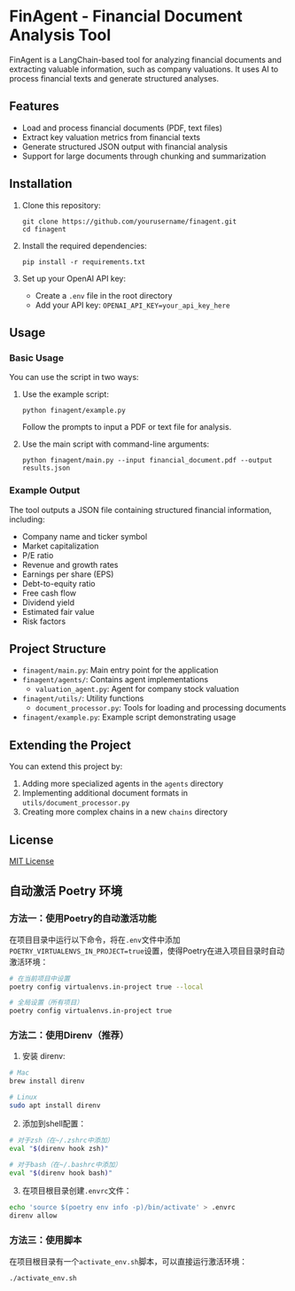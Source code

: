 # FinAgent - Financial Document Analysis Tool

FinAgent is a LangChain-based tool for analyzing financial documents and extracting valuable information, such as company valuations. It uses AI to process financial texts and generate structured analyses.

## Features

- Load and process financial documents (PDF, text files)
- Extract key valuation metrics from financial texts
- Generate structured JSON output with financial analysis
- Support for large documents through chunking and summarization

## Installation

1. Clone this repository:
   ```
   git clone https://github.com/yourusername/finagent.git
   cd finagent
   ```

2. Install the required dependencies:
   ```
   pip install -r requirements.txt
   ```

3. Set up your OpenAI API key:
   - Create a `.env` file in the root directory
   - Add your API key: `OPENAI_API_KEY=your_api_key_here`

## Usage

### Basic Usage

You can use the script in two ways:

1. Use the example script:
   ```
   python finagent/example.py
   ```
   Follow the prompts to input a PDF or text file for analysis.

2. Use the main script with command-line arguments:
   ```
   python finagent/main.py --input financial_document.pdf --output results.json
   ```

### Example Output

The tool outputs a JSON file containing structured financial information, including:

- Company name and ticker symbol
- Market capitalization
- P/E ratio
- Revenue and growth rates
- Earnings per share (EPS)
- Debt-to-equity ratio
- Free cash flow
- Dividend yield
- Estimated fair value
- Risk factors

## Project Structure

- `finagent/main.py`: Main entry point for the application
- `finagent/agents/`: Contains agent implementations
  - `valuation_agent.py`: Agent for company stock valuation
- `finagent/utils/`: Utility functions
  - `document_processor.py`: Tools for loading and processing documents
- `finagent/example.py`: Example script demonstrating usage

## Extending the Project

You can extend this project by:

1. Adding more specialized agents in the `agents` directory
2. Implementing additional document formats in `utils/document_processor.py`
3. Creating more complex chains in a new `chains` directory

## License

[MIT License](LICENSE)

## 自动激活 Poetry 环境

### 方法一：使用Poetry的自动激活功能

在项目目录中运行以下命令，将在`.env`文件中添加`POETRY_VIRTUALENVS_IN_PROJECT=true`设置，使得Poetry在进入项目目录时自动激活环境：

```bash
# 在当前项目中设置
poetry config virtualenvs.in-project true --local

# 全局设置（所有项目）
poetry config virtualenvs.in-project true
```

### 方法二：使用Direnv（推荐）

1. 安装 direnv:
```bash
# Mac
brew install direnv

# Linux
sudo apt install direnv
```

2. 添加到shell配置：
```bash
# 对于zsh（在~/.zshrc中添加）
eval "$(direnv hook zsh)"

# 对于bash（在~/.bashrc中添加）
eval "$(direnv hook bash)"
```

3. 在项目根目录创建`.envrc`文件：
```bash
echo 'source $(poetry env info -p)/bin/activate' > .envrc
direnv allow
```

### 方法三：使用脚本

在项目根目录有一个`activate_env.sh`脚本，可以直接运行激活环境：

```bash
./activate_env.sh
```